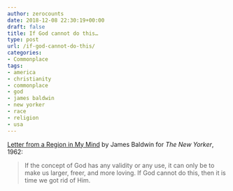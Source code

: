 ```yaml
---
author: zerocounts
date: 2018-12-08 22:30:19+00:00
draft: false
title: If God cannot do this…
type: post
url: /if-god-cannot-do-this/
categories:
- Commonplace
tags:
- america
- christianity
- commonplace
- god
- james baldwin
- new yorker
- race
- religion
- usa
---
```


[Letter from a Region in My Mind](https://www.newyorker.com/magazine/1962/11/17/letter-from-a-region-in-my-mind) by James Baldwin for _The New Yorker_, 1962:

> If the concept of God has any validity or any use, it can only be to make us larger, freer, and more loving. If God cannot do this, then it is time we got rid of Him.
